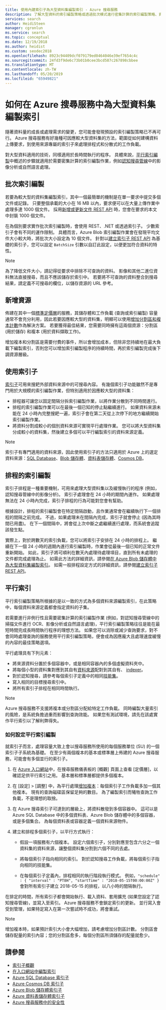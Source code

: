 ```yaml
---
title: 使用內建索引子為大型資料集編製索引 - Azure 搜尋服務
description: 了解大型資料的索引編製策略或透過批次模式進行密集計算的索引編製策略、資源運用，以及排程式、平行和分散式索引編製的技術。
services: search
author: HeidiSteen
manager: cgronlun
ms.service: search
ms.topic: conceptual
ms.date: 12/19/2018
ms.author: heidist
ms.custom: seodec2018
ms.openlocfilehash: 8923c94409dcf079179ed0464046e39ef7654c4c
ms.sourcegitcommit: 24fd3f9de6c73b01b0cee3bcd587c267898cbbee
ms.translationtype: MT
ms.contentlocale: zh-TW
ms.lasthandoff: 05/20/2019
ms.locfileid: "65949821"
---
```

# <a name="how-to-index-large-data-sets-in-azure-search"></a>如何在 Azure 搜尋服務中為大型資料集編製索引

隨著資料量的成長或處理需求的變更，您可能會發現預設的索引編製策略已不再可行。 Azure 搜尋服務有好幾種可因應較大型資料集的方法，範圍從如何建構資料上傳要求，到使用來源專屬的索引子來處理排程式和分散式的工作負載。

對大型資料適用的技術，同樣適用於長時間執行的程序。 具體來說，[平行索引編製](#parallel-indexing)中概述的步驟就適用於需要密集計算的索引編製作業，例如[認知搜尋管線](cognitive-search-concept-intro.md)中的影像分析或自然語言處理。

## <a name="batch-indexing"></a>批次索引編製

若要為較大型的資料集編製索引，其中一個最簡單的機制是在單一要求中提交多個文件或記錄。 只要整個承載的大小在 16 MB 以內，要求便可以在大量上傳作業中處理多達 1000 個文件。 採用[新增或更新文件 REST API](https://docs.microsoft.com/rest/api/searchservice/addupdate-or-delete-documents) 時，您會在要求的本文中封裝 1000 個文件。

在為個別要求實作批次索引編製時，會使用 REST、.NET 或透過索引子。 少數索引子會有不同的運作限制。 具體而言，Azure Blob 索引編製作業會在發現平均文件大小較大時，將批次大小設定為 10 個文件。 針對以[建立索引子 REST API](https://docs.microsoft.com/rest/api/searchservice/Create-Indexer ) 為基礎的索引子，您可以設定 `BatchSize` 引數以自訂此設定，以便更加符合資料的特性。 

> [!NOTE]
> 為了降低文件大小，請記得從要求中排除不可查詢的資料。 影像和其他二進位資料無法直接搜尋，而且不應該儲存於索引中。 若要將不可查詢的資料整合到搜尋結果，請定義不可搜尋的欄位，以儲存資源的 URL 參考。

## <a name="add-resources"></a>新增資源

佈建在其中一個[標準定價層](search-sku-tier.md)的服務，其儲存體和工作負載 (查詢或索引編製) 容量通常不會充分利用，因此若要因應較大型的資料集，明顯可以使用[增加分割區和複本計數](search-capacity-planning.md)作為解決方案。 若要獲得最佳結果，您需要同時擁有這兩個資源：分割區 (用於儲存) 和複本 (用於資料擷取工作)。

增加複本和分割區是需要付費的事件，所以會增加成本，但除非您持續地在最大負載下編製索引，否則您可以增加索引編製程序的持續時間，再於索引編製完成後下調資源層級。

## <a name="use-indexers"></a>使用索引子

[索引子](search-indexer-overview.md)可用來搜耙外部資料來源中的可搜尋內容。 有幾個索引子功能雖然不是專門用於大規模的索引編製作業，但特別適用於因應較大型的資料集：

+ 排程器可讓您以固定間隔分拆索引編製作業，以將作業分散到不同時間進行。
+ 排程的索引編製作業可以在最後一個已知的停止點繼續進行。 如果資料來源未能在 24 小時內完整搜耙一遍，索引子會在第二天從上次停下的地方繼續開始索引編製作業。
+ 將資料分割成較小的個別資料來源可實現平行處理作業。 您可以將大型資料集分成較小的資料集，然後建立多個可以平行編製索引的資料來源定義。

> [!NOTE]
> 索引子有專門適用的資料來源，因此使用索引子的方法只適用於 Azure 上的選定資料來源：[SQL Database](search-howto-connecting-azure-sql-database-to-azure-search-using-indexers.md)、[Blob 儲存體](search-howto-indexing-azure-blob-storage.md)、[資料表儲存體](search-howto-indexing-azure-tables.md)、[Cosmos DB](search-howto-index-cosmosdb.md)。

## <a name="scheduled-indexing"></a>排程的索引編製

索引子排程是一種重要機制，可用來處理大型資料集以及緩慢執行的程序 (例如，認知搜尋管線中的影像分析)。 索引子處理會在 24 小時的期間內運作。 如果處理無法在 24 小時內完成，索引子排程的行為可能對您會有幫助。 

根據設計，排程的索引編製會在特定間隔啟動，且作業通常會在繼續執行下一個排程的間隔之前完成。 不過，如果處理未在間隔內完成，索引子就會停止 (因為其時間已用盡)。 在下一個間隔中，將會從上次中斷之處繼續進行處理，而系統會追蹤該發生點。 

實際上，對於跨數天的索引負載，您可以將索引子安排在 24 小時的排程上。 繼續在下一個 24 小時的週期內進行索引編製時，作業會從最後一個已知的正常文件重新開始。 如此，索引子將可順利在數天內處理待處理項目，直到所有未處理的文件都完成處理為止。 如需此方法的詳細資訊，請參閱[在 Azure Blob 儲存體中為大型資料集編製索引](search-howto-indexing-azure-blob-storage.md#indexing-large-datasets)。 如需一般排程設定方式的詳細資訊，請參閱[建立索引子 REST API](https://docs.microsoft.com/rest/api/searchservice/Create-Indexer#request-syntax)。

<a name="parallel-indexing"></a>

## <a name="parallel-indexing"></a>平行索引

平行索引編製策略所根據的是以一致的方式為多個資料來源編製索引，在此策略中，每個資料來源定義都會指定資料的子集。 

若需要進行非例行性且需要密集計算的索引編製作業 (例如，對認知搜尋管線中的掃描文件進行 OCR、影像分析或自然語言處理)，平行索引編製策略往往是能在最短時間完成長時間執行程序的理想方法。 如果您可以消除或減少查詢要求，對不會同時處理查詢的服務使用平行索引編製策略，便會成為因應龐大且處理速度緩慢的內容的最佳策略選項。 

平行處理具有下列元素：

+ 將來源資料分置於多個容器中，或是相同容器內的多個虛擬資料夾中。 
+ 將每個小型的資料集對應到其自有[資料來源](https://docs.microsoft.com/rest/api/searchservice/create-data-source)配對到其自有、 [indexer](https://docs.microsoft.com/rest/api/searchservice/create-indexer)。
+ 對於認知搜尋，請參考每個索引子定義中的相同[技能集](https://docs.microsoft.com/rest/api/searchservice/create-skillset)。
+ 寫入相同的目標搜尋索引中。 
+ 將所有索引子排程在相同時間執行。

> [!NOTE]
> Azure 搜尋服務不支援將複本或分割區分配給特定工作負載。 同時編製大量索引的風險，是系統負擔過重而影響到查詢效能。 如果您有測試環境，請先在該處實作平行索引以了解利弊得失。

### <a name="how-to-configure-parallel-indexing"></a>如何設定平行索引編製

就索引子而言，處理容量大致上會以搜尋服務所使用的每個服務單位 (SU) 的一個索引子子系統為基礎。 在至少有兩個複本的基本或標準層上佈建的 Azure 搜尋服務，可能會有多個並行的索引子。 

1. 在 [Azure 入口網站](https://portal.azure.com)中，在搜尋服務儀表板的 [概觀] 頁面上查看 [定價層]，以確認足供平行索引之用。 基本層和標準層都提供多個複本。

2. 在 [設定] > [調整] 中，為平行處理[增加複本](search-capacity-planning.md)：每個索引子工作負載多加一個其他複本。 現有的查詢磁碟區保留足夠的數目。 為了編製索引而犧牲查詢工作負載，不是理想的取捨。

3. 在 Azure 搜尋索引子可達到的層級上，將資料散發到多個容器中。 這可以是 Azure SQL Database 中的多個資料表、Azure Blob 儲存體中的多個容器，或是多個集合。 為每個資料表或容器定義一個資料來源物件。

4. 建立和排程多個索引子，以平行方式執行：

   + 假設一項服務有六個複本。 設定六個索引子，分別對應至包含六分之一個資料集的資料來源，讓整個資料集分割到六個不同的去處。 

   + 將每個索引子指向相同的索引。 對於認知搜尋工作負載，將每個索引子指向相同的技能集。

   + 在每個索引子定義內，排程相同的執行階段執行模式。 例如，`"schedule" : { "interval" : "PT8H", "startTime" : "2018-05-15T00:00:00Z" }` 會對所有索引子建立 2018-05-15 的排程，以八小時的間隔執行。

在排定的時間，所有索引子都會開始執行、載入資料、套用擴充 (如果您設定了認知搜尋管線)，並寫入至索引。 Azure 搜尋服務不會鎖定索引的更新。 並行寫入會受到管理，如果特定寫入在第一次嘗試時不成功，將會重試。

> [!Note]
> 增加複本時，如果預計索引大小會大幅增加，請考慮增加分割區計數。 分割區會儲存配量的索引內容；您的分割區愈多，每個分割區所須儲存的配量就愈少。

## <a name="see-also"></a>請參閱

+ [索引子概觀](search-indexer-overview.md)
+ [在入口網站中編製索引](search-import-data-portal.md)
+ [Azure SQL Database 索引子](search-howto-connecting-azure-sql-database-to-azure-search-using-indexers.md)
+ [Azure Cosmos DB 索引子](search-howto-index-cosmosdb.md)
+ [Azure Blob 儲存體索引子](search-howto-indexing-azure-blob-storage.md)
+ [Azure 資料表儲存體索引子](search-howto-indexing-azure-tables.md)
+ [Azure 搜尋服務中的安全性](search-security-overview.md)
